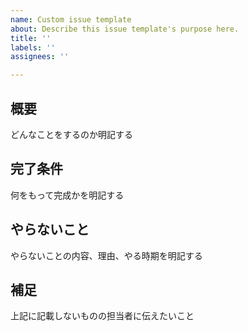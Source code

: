 ```yaml
---
name: Custom issue template
about: Describe this issue template's purpose here.
title: ''
labels: ''
assignees: ''

---
```


## 概要

どんなことをするのか明記する

## 完了条件

何をもって完成かを明記する

## やらないこと

やらないことの内容、理由、やる時期を明記する

## 補足

上記に記載しないものの担当者に伝えたいこと
